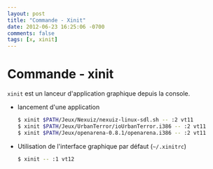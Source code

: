 ```yaml
---
layout: post
title: "Commande - Xinit"
date: 2012-06-23 16:25:06 -0700
comments: false
tags: [x, xinit]
---
```


# Commande - xinit

`xinit` est un lanceur d'application graphique depuis la console.

* lancement d'une application

	```bash
	$ xinit $PATH/Jeux/Nexuiz/nexuiz-linux-sdl.sh -- :2 vt11
	$ xinit $PATH/Jeux/UrbanTerror/ioUrbanTerror.i386 -- :2 vt11
	$ xinit $PATH/Jeux/openarena-0.8.1/openarena.i386 -- :2 vt11
	```

* Utilisation de l'interface graphique par défaut (`~/.xinitrc`)

	```bash
	$ xinit -- :1 vt12
	```
